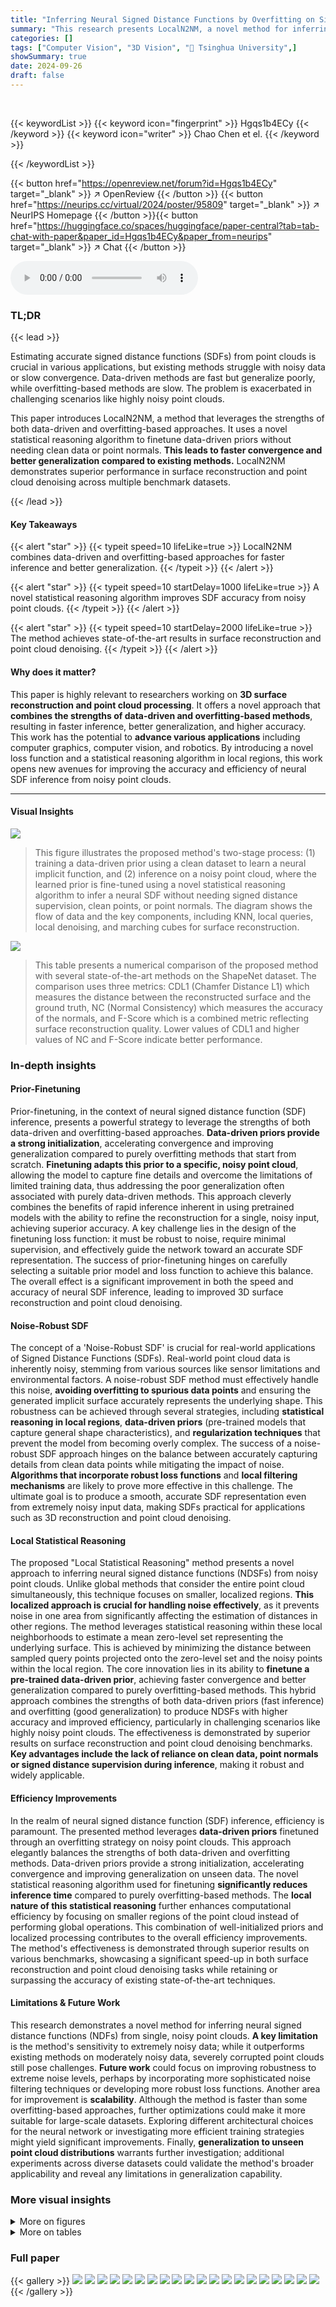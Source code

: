 ```yaml
---
title: "Inferring Neural Signed Distance Functions by Overfitting on Single Noisy Point Clouds through Finetuning Data-Driven based Priors"
summary: "This research presents LocalN2NM, a novel method for inferring neural signed distance functions (SDF) from single, noisy point clouds by finetuning data-driven priors, achieving faster inference and b..."
categories: []
tags: ["Computer Vision", "3D Vision", "🏢 Tsinghua University",]
showSummary: true
date: 2024-09-26
draft: false
---
```


<br>

{{< keywordList >}}
{{< keyword icon="fingerprint" >}} Hgqs1b4ECy {{< /keyword >}}
{{< keyword icon="writer" >}} Chao Chen et el. {{< /keyword >}}
 
{{< /keywordList >}}

{{< button href="https://openreview.net/forum?id=Hgqs1b4ECy" target="_blank" >}}
↗ OpenReview
{{< /button >}}
{{< button href="https://neurips.cc/virtual/2024/poster/95809" target="_blank" >}}
↗ NeurIPS Homepage
{{< /button >}}{{< button href="https://huggingface.co/spaces/huggingface/paper-central?tab=tab-chat-with-paper&paper_id=Hgqs1b4ECy&paper_from=neurips" target="_blank" >}}
↗ Chat
{{< /button >}}



<audio controls>
    <source src="https://ai-paper-reviewer.com/Hgqs1b4ECy/podcast.wav" type="audio/wav">
    Your browser does not support the audio element.
</audio>


### TL;DR


{{< lead >}}

Estimating accurate signed distance functions (SDFs) from point clouds is crucial in various applications, but existing methods struggle with noisy data or slow convergence.  Data-driven methods are fast but generalize poorly, while overfitting-based methods are slow. The problem is exacerbated in challenging scenarios like highly noisy point clouds. 

This paper introduces LocalN2NM, a method that leverages the strengths of both data-driven and overfitting-based approaches. It uses a novel statistical reasoning algorithm to finetune data-driven priors without needing clean data or point normals.  **This leads to faster convergence and better generalization compared to existing methods.** LocalN2NM demonstrates superior performance in surface reconstruction and point cloud denoising across multiple benchmark datasets.

{{< /lead >}}


#### Key Takeaways

{{< alert "star" >}}
{{< typeit speed=10 lifeLike=true >}} LocalN2NM combines data-driven and overfitting-based approaches for faster inference and better generalization. {{< /typeit >}}
{{< /alert >}}

{{< alert "star" >}}
{{< typeit speed=10 startDelay=1000 lifeLike=true >}} A novel statistical reasoning algorithm improves SDF accuracy from noisy point clouds. {{< /typeit >}}
{{< /alert >}}

{{< alert "star" >}}
{{< typeit speed=10 startDelay=2000 lifeLike=true >}} The method achieves state-of-the-art results in surface reconstruction and point cloud denoising. {{< /typeit >}}
{{< /alert >}}

#### Why does it matter?
This paper is highly relevant to researchers working on **3D surface reconstruction and point cloud processing**. It offers a novel approach that **combines the strengths of data-driven and overfitting-based methods**, resulting in faster inference, better generalization, and higher accuracy. This work has the potential to **advance various applications** including computer graphics, computer vision, and robotics. By introducing a novel loss function and a statistical reasoning algorithm in local regions, this work opens new avenues for improving the accuracy and efficiency of neural SDF inference from noisy point clouds.

------
#### Visual Insights



![](https://ai-paper-reviewer.com/Hgqs1b4ECy/figures_2_1.jpg)

> This figure illustrates the proposed method's two-stage process: (1) training a data-driven prior using a clean dataset to learn a neural implicit function, and (2) inference on a noisy point cloud, where the learned prior is fine-tuned using a novel statistical reasoning algorithm to infer a neural SDF without needing signed distance supervision, clean points, or point normals.  The diagram shows the flow of data and the key components, including KNN, local queries, local denoising, and marching cubes for surface reconstruction.





![](https://ai-paper-reviewer.com/Hgqs1b4ECy/tables_4_1.jpg)

> This table presents a numerical comparison of the proposed method with several state-of-the-art methods on the ShapeNet dataset.  The comparison uses three metrics: CDL1 (Chamfer Distance L1) which measures the distance between the reconstructed surface and the ground truth, NC (Normal Consistency) which measures the accuracy of the normals, and F-Score which is a combined metric reflecting surface reconstruction quality. Lower values of CDL1 and higher values of NC and F-Score indicate better performance.





### In-depth insights


#### Prior-Finetuning
Prior-finetuning, in the context of neural signed distance function (SDF) inference, presents a powerful strategy to leverage the strengths of both data-driven and overfitting-based approaches.  **Data-driven priors provide a strong initialization**, accelerating convergence and improving generalization compared to purely overfitting methods that start from scratch. **Finetuning adapts this prior to a specific, noisy point cloud**, allowing the model to capture fine details and overcome the limitations of limited training data, thus addressing the poor generalization often associated with purely data-driven methods. This approach cleverly combines the benefits of rapid inference inherent in using pretrained models with the ability to refine the reconstruction for a single, noisy input, achieving superior accuracy.  A key challenge lies in the design of the finetuning loss function: it must be robust to noise, require minimal supervision, and effectively guide the network toward an accurate SDF representation. The success of prior-finetuning hinges on carefully selecting a suitable prior model and loss function to achieve this balance. The overall effect is a significant improvement in both the speed and accuracy of neural SDF inference, leading to improved 3D surface reconstruction and point cloud denoising.

#### Noise-Robust SDF
The concept of a 'Noise-Robust SDF' is crucial for real-world applications of Signed Distance Functions (SDFs).  Real-world point cloud data is inherently noisy, stemming from various sources like sensor limitations and environmental factors.  A noise-robust SDF method must effectively handle this noise, **avoiding overfitting to spurious data points** and ensuring the generated implicit surface accurately represents the underlying shape.  This robustness can be achieved through several strategies, including **statistical reasoning in local regions**, **data-driven priors** (pre-trained models that capture general shape characteristics), and **regularization techniques** that prevent the model from becoming overly complex.  The success of a noise-robust SDF approach hinges on the balance between accurately capturing details from clean data points while mitigating the impact of noise.  **Algorithms that incorporate robust loss functions** and **local filtering mechanisms** are likely to prove more effective in this challenge. The ultimate goal is to produce a smooth, accurate SDF representation even from extremely noisy input data, making SDFs practical for applications such as 3D reconstruction and point cloud denoising.

#### Local Statistical Reasoning
The proposed "Local Statistical Reasoning" method presents a novel approach to inferring neural signed distance functions (NDSFs) from noisy point clouds. Unlike global methods that consider the entire point cloud simultaneously, this technique focuses on smaller, localized regions. **This localized approach is crucial for handling noise effectively**, as it prevents noise in one area from significantly affecting the estimation of distances in other regions.  The method leverages statistical reasoning within these local neighborhoods to estimate a mean zero-level set representing the underlying surface.  This is achieved by minimizing the distance between sampled query points projected onto the zero-level set and the noisy points within the local region.  The core innovation lies in its ability to **finetune a pre-trained data-driven prior**, achieving faster convergence and better generalization compared to purely overfitting-based methods.  This hybrid approach combines the strengths of both data-driven priors (fast inference) and overfitting (good generalization) to produce NDSFs with higher accuracy and improved efficiency, particularly in challenging scenarios like highly noisy point clouds. The effectiveness is demonstrated by superior results on surface reconstruction and point cloud denoising benchmarks. **Key advantages include the lack of reliance on clean data, point normals or signed distance supervision during inference**, making it robust and widely applicable.

#### Efficiency Improvements
In the realm of neural signed distance function (SDF) inference, efficiency is paramount.  The presented method leverages **data-driven priors** finetuned through an overfitting strategy on noisy point clouds. This approach elegantly balances the strengths of both data-driven and overfitting methods. Data-driven priors provide a strong initialization, accelerating convergence and improving generalization on unseen data.  The novel statistical reasoning algorithm used for finetuning **significantly reduces inference time** compared to purely overfitting-based methods.  The **local nature of this statistical reasoning** further enhances computational efficiency by focusing on smaller regions of the point cloud instead of performing global operations.  This combination of well-initialized priors and localized processing contributes to the overall efficiency improvements. The method's effectiveness is demonstrated through superior results on various benchmarks, showcasing a significant speed-up in both surface reconstruction and point cloud denoising tasks while retaining or surpassing the accuracy of existing state-of-the-art techniques.

#### Limitations & Future Work
This research demonstrates a novel method for inferring neural signed distance functions (NDFs) from single, noisy point clouds.  **A key limitation** is the method's sensitivity to extremely noisy data; while it outperforms existing methods on moderately noisy data, severely corrupted point clouds still pose challenges.  **Future work** could focus on improving robustness to extreme noise levels, perhaps by incorporating more sophisticated noise filtering techniques or developing more robust loss functions.  Another area for improvement is **scalability**. Although the method is faster than some overfitting-based approaches, further optimizations could make it more suitable for large-scale datasets.  Exploring different architectural choices for the neural network or investigating more efficient training strategies might yield significant improvements. Finally, **generalization to unseen point cloud distributions** warrants further investigation; additional experiments across diverse datasets could validate the method's broader applicability and reveal any limitations in generalization capability.


### More visual insights

<details>
<summary>More on figures
</summary>


![](https://ai-paper-reviewer.com/Hgqs1b4ECy/figures_4_1.jpg)

> This figure displays a comparison of surface reconstruction results on the ShapeNet dataset.  It shows the results of several methods, including the proposed method, alongside the ground truth. Each row represents a different shape, and the columns compare the reconstruction quality from different techniques. The noisy input is shown as the teal colored point cloud for each shape.  The goal is to visualize how well each method handles noisy input data when attempting to reconstruct the underlying surface of a shape.


![](https://ai-paper-reviewer.com/Hgqs1b4ECy/figures_5_1.jpg)

> This figure compares the surface reconstruction results of different methods on the ABC dataset.  The input is a noisy point cloud. The methods compared include IMLS, P2S, NeuralPull, and the proposed method (Ours). The ground truth (GT) surface is also shown for comparison.  The visualization highlights the effectiveness of the proposed method in recovering detailed geometric features from noisy point cloud data, showcasing superior surface reconstruction quality compared to the baselines.


![](https://ai-paper-reviewer.com/Hgqs1b4ECy/figures_5_2.jpg)

> This figure compares the surface reconstruction results of several methods (Input Point2Mesh, PSR, SIREN, GridPull, ALTO, N2NM, Ours) with the ground truth (GT) on the SRB (Surface Reconstruction Benchmark) dataset.  Each row shows the reconstructions for a different shape in the dataset, illustrating the relative performance of each method in terms of detail, accuracy, and noise reduction.


![](https://ai-paper-reviewer.com/Hgqs1b4ECy/figures_5_3.jpg)

> The figure compares the surface reconstruction results of different methods (Input, IMLS, NeuralPull, OnSurf, GridPull, N2NM, Ours, GT) on the FAMOUS dataset.  Each row represents a different shape, showcasing the reconstruction capabilities of each method in terms of surface detail, smoothness, and overall accuracy.  The 'Input' column displays the noisy point cloud used as input for each reconstruction.  The 'GT' column shows the ground truth model. The other columns show the reconstructed surfaces from the different methods being compared.


![](https://ai-paper-reviewer.com/Hgqs1b4ECy/figures_6_1.jpg)

> This figure compares the surface reconstruction results of several methods on the D-FAUST dataset.  The D-FAUST dataset contains scans of humans in various poses. The figure shows that the proposed method (Ours) produces more accurate and complete reconstructions of the human shapes compared to other methods (IGR, Point2Mesh, SAP, N2NM). The input column shows the noisy point cloud data used for reconstruction. The GT column displays the ground truth surface for comparison.


![](https://ai-paper-reviewer.com/Hgqs1b4ECy/figures_6_2.jpg)

> This figure compares the surface reconstruction results of several methods (ConvOcc, DeepLS, GridPull, N2NM, Ours) with the ground truth (GT) on the 3D Scene dataset.  Each row shows the reconstruction of a different scene. The figure visually demonstrates the ability of the proposed method to produce more accurate and detailed surface reconstructions compared to other state-of-the-art methods, especially in handling noisy point clouds.


![](https://ai-paper-reviewer.com/Hgqs1b4ECy/figures_8_1.jpg)

> The figure shows a comparison of surface reconstruction results on the 3D Scene dataset.  It compares the performance of the proposed method (Ours) against several other state-of-the-art methods, namely ConvOcc, DeepLS, GridPull, and N2NM. The visualization highlights the ability of the proposed method to recover finer details and complete geometry compared to other methods, especially in challenging areas with significant noise or incomplete data. The orange boxes highlight these areas of improved performance.


![](https://ai-paper-reviewer.com/Hgqs1b4ECy/figures_8_2.jpg)

> The figure shows a comparison of surface reconstruction results on the 3D Scene dataset using different methods: LIG, N2NM, and the proposed method.  For each method, a 3D reconstruction is displayed, along with zoomed-in details showing the reconstruction quality of specific building sections. Yellow boxes highlight areas that are zoomed in.


![](https://ai-paper-reviewer.com/Hgqs1b4ECy/figures_8_3.jpg)

> This figure compares the surface reconstruction results obtained using different SDF initializations: random, square, sphere, and the proposed method. The results demonstrate that the proposed method significantly improves surface reconstruction accuracy and completeness compared to other initialization methods.


![](https://ai-paper-reviewer.com/Hgqs1b4ECy/figures_8_4.jpg)

> This figure demonstrates the robustness of the proposed method to non-uniform noise patterns.  It presents visual comparisons of surface reconstruction results for three different types of nonuniform noise: patch noise, half noise, and a ground truth (GT) model. The results showcase that the proposed method handles non-uniform noise effectively, generating accurate surface reconstructions even in challenging scenarios where noise is unevenly distributed across the point cloud.


![](https://ai-paper-reviewer.com/Hgqs1b4ECy/figures_8_5.jpg)

> This figure shows visual comparisons of surface reconstruction results on a chair model using the proposed method under various types of noise, including impulse noise, quantization noise, Laplacian noise, and Gaussian noise. Each row represents a different type of noise. The columns show: the noisy input point cloud, the reconstruction results using four state-of-the-art methods (ConvOcc, POCO, ALTO, N2NM), the reconstruction results using the proposed method, and the ground truth model. The results demonstrate that the proposed method is effective for handling different types of noises and reconstructing accurate surface geometry.


![](https://ai-paper-reviewer.com/Hgqs1b4ECy/figures_9_1.jpg)

> This figure shows a visual comparison of the surface reconstruction results obtained using the proposed method on a single point cloud with different noise levels. The first row displays the noisy input point clouds, while the second row shows the corresponding reconstructed surfaces generated by the proposed method.  The noise levels increase from left to right, ranging from 0.5% to 7%. The last image shows the ground truth surface. This visualization highlights the robustness of the proposed method in handling various levels of noise, demonstrating its ability to reconstruct accurate surfaces even under challenging conditions.


![](https://ai-paper-reviewer.com/Hgqs1b4ECy/figures_9_2.jpg)

> This figure shows a visual comparison of surface reconstruction results using different numbers of points in a point cloud. The top row shows the noisy input point clouds with varying densities (10%, 30%, 50%, 70%, 100%), while the bottom row displays the corresponding reconstructed surfaces generated by the proposed method. The last image is the ground truth mesh.


![](https://ai-paper-reviewer.com/Hgqs1b4ECy/figures_9_3.jpg)

> This figure shows the optimization process of the proposed method. The top row shows the reconstruction of a chair, and the bottom row shows the reconstruction of an armchair. The meshes are reconstructed using the neural SDF f learned in different iterations. The numbers below the images indicate the number of iterations. As the number of iterations increases, the shape is updated progressively to the ground truth shapes.


![](https://ai-paper-reviewer.com/Hgqs1b4ECy/figures_16_1.jpg)

> This figure compares the surface reconstruction results of several methods on the ShapeNet dataset.  The first column shows the noisy input point cloud. Subsequent columns display the reconstructions generated by ConvOcc, POCO, ALTO, N2NM, and the proposed method, respectively. The final column presents the ground truth.  The figure visually demonstrates the superior performance of the proposed method in accurately reconstructing surfaces compared to state-of-the-art techniques, especially in capturing finer details and handling noise.


![](https://ai-paper-reviewer.com/Hgqs1b4ECy/figures_16_2.jpg)

> This figure compares the performance of different methods for surface reconstruction on the ABC dataset.  The first column shows the noisy input point cloud. Subsequent columns display the reconstructed surfaces obtained using ConvOcc, IMLS, P2S, NeuralPull, OnSurf, N2NM, the proposed method (Ours), and the ground truth (GT).  Each row represents a different shape from the dataset, demonstrating the methods' ability to recover surface details from noisy point cloud data.


![](https://ai-paper-reviewer.com/Hgqs1b4ECy/figures_17_1.jpg)

> This figure compares the surface reconstruction results of different methods on the SRB dataset.  It visually demonstrates the ability of each method to reconstruct 3D shapes from noisy point cloud data.  The input shows the noisy point cloud data, followed by the surface reconstructions from Point2Mesh, PSR, SIREN, GridPull, ALTO, Steik, NKSR, N2NM, and the proposed method, with the ground truth reconstruction shown at the far right for comparison.


![](https://ai-paper-reviewer.com/Hgqs1b4ECy/figures_17_2.jpg)

> This figure compares the performance of different methods for surface reconstruction on the FAMOUS dataset. The input is a noisy point cloud. Several methods are compared, including IMLS, NeuralPull, LPI, OnSurf, GridPull, N2NM, and the proposed method. The ground truth is also shown for reference. The figure shows that the proposed method achieves better surface reconstruction results in terms of accuracy and detail compared to the other methods.


![](https://ai-paper-reviewer.com/Hgqs1b4ECy/figures_18_1.jpg)

> This figure compares the surface reconstruction results of different methods on the D-FAUST dataset.  The D-FAUST dataset contains scans of humans in various poses.  The input is a noisy point cloud of the human, and the different columns show the results of the IGR, Point2Mesh, SAP, N2NM, the proposed method, and the ground truth (GT).  The figure highlights the ability of the proposed method to accurately reconstruct the fine details and poses of human shapes.


![](https://ai-paper-reviewer.com/Hgqs1b4ECy/figures_18_2.jpg)

> This figure compares the surface reconstruction results on the nuScenes dataset between the N2NM method and the proposed method.  The image shows that the proposed method produces smoother, more complete surfaces compared to N2NM, particularly in areas with missing data or significant noise.  This demonstrates the advantage of the proposed method in reconstructing surfaces from real-world, noisy point cloud data.


</details>




<details>
<summary>More on tables
</summary>


![](https://ai-paper-reviewer.com/Hgqs1b4ECy/tables_5_1.jpg)
> This table presents a comparison of the inference time taken by three different overfitting-based methods for neural SDF inference on the ShapeNet dataset. The methods compared are SAP [70], N2NM [52], and the proposed method in the paper. The table shows that the proposed method achieves significantly faster inference (5 min) compared to the other two methods (14 min and 46 min, respectively).

![](https://ai-paper-reviewer.com/Hgqs1b4ECy/tables_6_1.jpg)
> This table presents a numerical comparison of the proposed method against several state-of-the-art techniques on the ABC dataset.  The comparison uses the Chamfer distance (CDL2) metric, multiplied by 100, to evaluate the accuracy of surface reconstruction. Lower values indicate better performance. The results are split into two categories reflecting variations in noise level within the dataset: ABC var (variable noise) and ABC max (maximum noise).  The table shows that the proposed method achieves superior performance compared to existing methods, especially under high noise conditions.

![](https://ai-paper-reviewer.com/Hgqs1b4ECy/tables_7_1.jpg)
> This table presents a numerical comparison of the proposed method's performance against several state-of-the-art methods on the FAMOUS dataset. The comparison is done using the Chamfer Distance (CDL2) metric, which measures the distance between two point clouds, multiplied by 100.  Two variants of the metric are reported: F-var (variance) and F-max (maximum).  Lower values indicate better performance in terms of surface reconstruction accuracy.

![](https://ai-paper-reviewer.com/Hgqs1b4ECy/tables_7_2.jpg)
> This table presents the results of experiments conducted to determine the optimal embedding size for the proposed method.  Different embedding sizes (128, 256, and 512) were tested, and the Chamfer Distance L2 (CDL2) was used as the evaluation metric. The results show that an embedding size of 256 yields the best performance, suggesting that this size is optimal for capturing the necessary information for accurate signed distance function inference.

![](https://ai-paper-reviewer.com/Hgqs1b4ECy/tables_7_3.jpg)
> This table presents the ablation study on the impact of using a data-driven based prior on the model's performance.  It compares the Chamfer Distance (CDL2) and inference time for four different settings:  1. **Without Prior**: The model is trained without any prior knowledge. 2. **Without Embed**: The model uses a random initialization for the embedding vector (c) instead of a learned one. 3. **Fixed Param**: The model fixes the learned parameters from the pretrained prior (f') and only optimizes the embedding vector (c). 4. **With Prior**: The model uses the learned data-driven based prior for initialization and finetunes it during inference.

![](https://ai-paper-reviewer.com/Hgqs1b4ECy/tables_7_4.jpg)
> This table compares the performance of three different local region splitting strategies used in the proposed method for surface reconstruction. The strategies are: uniformly splitting the space into voxel blocks, randomly sampling a fixed-size sphere around a point, and sampling a sphere using KNN to include enough points for reliable statistical reasoning.  The metric used for comparison is CDL2 × 100. The results show that the KNN-based sphere approach (Sphere (KNN)) outperforms the other two strategies, achieving the lowest CDL2 error.

![](https://ai-paper-reviewer.com/Hgqs1b4ECy/tables_7_5.jpg)
> This table presents a numerical comparison of the proposed method against several state-of-the-art techniques for surface reconstruction on the 3D Scene dataset.  The metrics used for comparison are Chamfer Distance L1 (CDL1), Chamfer Distance L2 (CDL2), and Normal Consistency (NC).  Lower values for CDL1 and CDL2 indicate better surface reconstruction accuracy, while higher values for NC suggest better normal consistency. The table shows that the proposed method outperforms other methods across all metrics, demonstrating its superior performance in surface reconstruction on this specific dataset.

![](https://ai-paper-reviewer.com/Hgqs1b4ECy/tables_8_1.jpg)
> This table compares the performance of the proposed method using global and local mapping strategies during the fine-tuning process. The comparison is made in terms of Chamfer Distance (CDL2) and inference time. It shows that the local mapping strategy significantly improves the result and reduces the inference time.

![](https://ai-paper-reviewer.com/Hgqs1b4ECy/tables_8_2.jpg)
> This table presents the results of an ablation study on the effect of varying the local region size (number of points in a local region) used in the proposed method for inferring neural signed distance functions (SDF). The metric used is the Chamfer Distance (CDL2) multiplied by 100. The results show that a local region size of 1000 yields the best performance, as indicated by the lowest CDL2 value.

![](https://ai-paper-reviewer.com/Hgqs1b4ECy/tables_8_3.jpg)
> This table compares the time consumption of different SDF initialization methods: random, square, sphere (SAL), and the proposed method. The proposed method demonstrates the fastest inference time.

![](https://ai-paper-reviewer.com/Hgqs1b4ECy/tables_9_1.jpg)
> This table presents a comparison of the performance of the proposed method and N2NM [52] under different noise levels.  The noise levels are categorized as Middle, Max, and Extreme, representing increasing levels of noise intensity.  The metric used for comparison is CDL2 × 100. The results show that the proposed method consistently outperforms N2NM [52] across all noise levels.

![](https://ai-paper-reviewer.com/Hgqs1b4ECy/tables_9_2.jpg)
> This table presents a numerical comparison of different methods for surface reconstruction on the ShapeNet dataset.  The metrics used are CDL1 (Chamfer Distance L1) multiplied by 10 for easier reading, NC (Normal Consistency), and F-Score. Lower values of CDL1 indicate better surface reconstruction accuracy, while higher values of NC and F-Score represent better normal consistency and overall surface quality.

![](https://ai-paper-reviewer.com/Hgqs1b4ECy/tables_9_3.jpg)
> This table shows the inference time of the proposed method with different numbers of points in the input point cloud. The results demonstrate the efficiency of the proposed method, which can handle sparsity and requires less time as the point number decreases.

![](https://ai-paper-reviewer.com/Hgqs1b4ECy/tables_15_1.jpg)
> This table presents a quantitative comparison of the proposed method against several state-of-the-art techniques for surface reconstruction on the ShapeNet dataset.  The comparison uses three metrics: CDL1 (Chamfer Distance L1)  which measures the distance between the reconstructed surface and the ground truth, NC (Normal Consistency) which evaluates the accuracy of normals on the reconstructed surface, and F-Score which combines both metrics. Lower values for CDL1 indicate better surface reconstruction accuracy, and higher values for NC and F-Score represent better normal consistency and overall performance.

</details>




### Full paper

{{< gallery >}}
<img src="https://ai-paper-reviewer.com/Hgqs1b4ECy/1.png" class="grid-w50 md:grid-w33 xl:grid-w25" />
<img src="https://ai-paper-reviewer.com/Hgqs1b4ECy/2.png" class="grid-w50 md:grid-w33 xl:grid-w25" />
<img src="https://ai-paper-reviewer.com/Hgqs1b4ECy/3.png" class="grid-w50 md:grid-w33 xl:grid-w25" />
<img src="https://ai-paper-reviewer.com/Hgqs1b4ECy/4.png" class="grid-w50 md:grid-w33 xl:grid-w25" />
<img src="https://ai-paper-reviewer.com/Hgqs1b4ECy/5.png" class="grid-w50 md:grid-w33 xl:grid-w25" />
<img src="https://ai-paper-reviewer.com/Hgqs1b4ECy/6.png" class="grid-w50 md:grid-w33 xl:grid-w25" />
<img src="https://ai-paper-reviewer.com/Hgqs1b4ECy/7.png" class="grid-w50 md:grid-w33 xl:grid-w25" />
<img src="https://ai-paper-reviewer.com/Hgqs1b4ECy/8.png" class="grid-w50 md:grid-w33 xl:grid-w25" />
<img src="https://ai-paper-reviewer.com/Hgqs1b4ECy/9.png" class="grid-w50 md:grid-w33 xl:grid-w25" />
<img src="https://ai-paper-reviewer.com/Hgqs1b4ECy/10.png" class="grid-w50 md:grid-w33 xl:grid-w25" />
<img src="https://ai-paper-reviewer.com/Hgqs1b4ECy/11.png" class="grid-w50 md:grid-w33 xl:grid-w25" />
<img src="https://ai-paper-reviewer.com/Hgqs1b4ECy/12.png" class="grid-w50 md:grid-w33 xl:grid-w25" />
<img src="https://ai-paper-reviewer.com/Hgqs1b4ECy/13.png" class="grid-w50 md:grid-w33 xl:grid-w25" />
<img src="https://ai-paper-reviewer.com/Hgqs1b4ECy/14.png" class="grid-w50 md:grid-w33 xl:grid-w25" />
<img src="https://ai-paper-reviewer.com/Hgqs1b4ECy/15.png" class="grid-w50 md:grid-w33 xl:grid-w25" />
<img src="https://ai-paper-reviewer.com/Hgqs1b4ECy/16.png" class="grid-w50 md:grid-w33 xl:grid-w25" />
<img src="https://ai-paper-reviewer.com/Hgqs1b4ECy/17.png" class="grid-w50 md:grid-w33 xl:grid-w25" />
<img src="https://ai-paper-reviewer.com/Hgqs1b4ECy/18.png" class="grid-w50 md:grid-w33 xl:grid-w25" />
<img src="https://ai-paper-reviewer.com/Hgqs1b4ECy/19.png" class="grid-w50 md:grid-w33 xl:grid-w25" />
<img src="https://ai-paper-reviewer.com/Hgqs1b4ECy/20.png" class="grid-w50 md:grid-w33 xl:grid-w25" />
{{< /gallery >}}